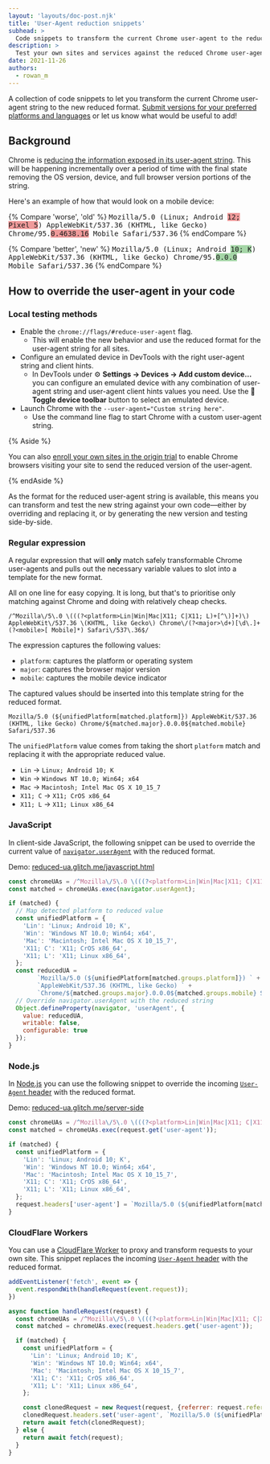 ```yaml
---
layout: 'layouts/doc-post.njk'
title: 'User-Agent reduction snippets'
subhead: >
  Code snippets to transform the current Chrome user-agent to the reduced format.
description: >
  Test your own sites and services against the reduced Chrome user-agent format by using a regular expression to transform the current Chrome user-agent to the reduced format.
date: 2021-11-26
authors:
  - rowan_m
---
```


A collection of code snippets to let you transform the current Chrome user-agent
string to the new reduced format. [Submit versions for your preferred platforms
and
languages](https://github.com/GoogleChrome/developer.chrome.com//blob/main/site/en/docs/privacy-sandbox/user-agent/snippets/index.md)
or let us know what would be useful to add!

## Background
Chrome is [reducing the information exposed in its user-agent
string](/docs/privacy-sandbox/user-agent/). This will be happening incrementally
over a period of time with the final state removing the OS version, device, and
full browser version portions of the string.

Here's an example of how that would look on a mobile device:

{% Compare 'worse', 'old' %} <span style="font-family: monospace">Mozilla/5.0
(Linux; Android <span style="background: #ef9a9a">12; Pixel 5</span>)
AppleWebKit/537.36 (KHTML, like Gecko) Chrome/95.<span  style="background:
#ef9a9a">0.4638.16</span> Mobile Safari/537.36</span> {% endCompare %}

{% Compare 'better', 'new' %} <span style="font-family: monospace">Mozilla/5.0
(Linux; Android <span style="background: #a5d6a7">10; K</span>)
AppleWebKit/537.36 (KHTML, like Gecko) Chrome/95.<span style="background:
#a5d6a7">0.0.0</span> Mobile Safari/537.36</span> {% endCompare %}

## How to override the user-agent in your code

### Local testing methods

- Enable the `chrome://flags/#reduce-user-agent` flag.
  - This will enable the new behavior and use the reduced format for the
    user-agent string for all sites.
- Configure an emulated device in DevTools with the right user-agent string and
  client hints.
  - In DevTools under ⚙️ **Settings → Devices → Add custom device…** you can
    configure an emulated device with any combination of user-agent string and
    user-agent client hints values you need. Use the 📱 **Toggle device
    toolbar** button to select an emulated device.
- Launch Chrome with the `--user-agent="Custom string here"`.
  - Use the command line flag to start Chrome with a custom user-agent string.

{% Aside %}

You can also [enroll your own sites in the origin
trial](https://developer.chrome.com/blog/user-agent-reduction-origin-trial/) to
enable Chrome browsers visiting your site to send the reduced version of the
user-agent.

{% endAside %}

As the format for the reduced user-agent string is available, this means you can
transform and test the new string against your own code—either by overriding and
replacing it, or by generating the new version and testing side-by-side.

### Regular expression

A regular expression that will **only** match safely transformable Chrome
user-agents and pulls out the necessary variable values to slot into a template
for the new format.

All on one line for easy copying. It is long, but that's to prioritise only
matching against Chrome and doing with relatively cheap checks.

```text
/^Mozilla\/5\.0 \(((?<platform>Lin|Win|Mac|X11; C|X11; L)+[^\)]+)\) AppleWebKit\/537.36 \(KHTML, like Gecko\) Chrome\/(?<major>\d+)[\d\.]+(?<mobile>[ Mobile]*) Safari\/537\.36$/

```

The expression captures the following values:

*   `platform`: captures the platform or operating system
*   `major`: captures the browser major version
*   `mobile`: captures the mobile device indicator

The captured values should be inserted into this template string for the reduced
format.

```text
Mozilla/5.0 (${unifiedPlatform[matched.platform]}) AppleWebKit/537.36 (KHTML, like Gecko) Chrome/${matched.major}.0.0.0${matched.mobile} Safari/537.36
```

The `unifiedPlatform` value comes from taking the short `platform` match and
replacing it with the appropriate reduced value.

* `Lin`    → `Linux; Android 10; K`
* `Win`    → `Windows NT 10.0; Win64; x64`
* `Mac`    → `Macintosh; Intel Mac OS X 10_15_7`
* `X11; C` → `X11; CrOS x86_64`
* `X11; L` → `X11; Linux x86_64`

### JavaScript

In client-side JavaScript, the following snippet can be used to override the
current value of
[`navigator.userAgent`](https://developer.mozilla.org/docs/Web/API/Navigator/userAgent)
with the reduced format.

Demo:
[reduced-ua.glitch.me/javascript.html](https://reduced-ua.glitch.me/javascript.html)

```javascript
const chromeUAs = /^Mozilla\/5\.0 \(((?<platform>Lin|Win|Mac|X11; C|X11; L)+[^\)]+)\) AppleWebKit\/537.36 \(KHTML, like Gecko\) Chrome\/(?<major>\d+)[\d\.]+(?<mobile>[ Mobile]*) Safari\/537\.36$/;
const matched = chromeUAs.exec(navigator.userAgent);

if (matched) {
  // Map detected platform to reduced value
  const unifiedPlatform = {
    'Lin': 'Linux; Android 10; K',
    'Win': 'Windows NT 10.0; Win64; x64',
    'Mac': 'Macintosh; Intel Mac OS X 10_15_7',
    'X11; C': 'X11; CrOS x86_64',
    'X11; L': 'X11; Linux x86_64',
  };
  const reducedUA =
        `Mozilla/5.0 (${unifiedPlatform[matched.groups.platform]}) ` +
        `AppleWebKit/537.36 (KHTML, like Gecko) ` +
        `Chrome/${matched.groups.major}.0.0.0${matched.groups.mobile} Safari/537.36`
  // Override navigator.userAgent with the reduced string
  Object.defineProperty(navigator, 'userAgent', {
    value: reducedUA,
    writable: false,
    configurable: true
  });
}
```

### Node.js

In [Node.js](https://nodejs.org/) you can use the following snippet to override
the incoming [`User-Agent`
header](https://developer.mozilla.org/docs/Web/HTTP/Headers/User-Agent)
with the reduced format.

Demo:
[reduced-ua.glitch.me/server-side](https://reduced-ua.glitch.me/server-side)

```javascript
const chromeUAs = /^Mozilla\/5\.0 \(((?<platform>Lin|Win|Mac|X11; C|X11; L)+[^\)]+)\) AppleWebKit\/537.36 \(KHTML, like Gecko\) Chrome\/(?<major>\d+)[\d\.]+(?<mobile>[ Mobile]*) Safari\/537\.36$/;
const matched = chromeUAs.exec(request.get('user-agent'));

if (matched) {
  const unifiedPlatform = {
    'Lin': 'Linux; Android 10; K',
    'Win': 'Windows NT 10.0; Win64; x64',
    'Mac': 'Macintosh; Intel Mac OS X 10_15_7',
    'X11; C': 'X11; CrOS x86_64',
    'X11; L': 'X11; Linux x86_64',
  };
  request.headers['user-agent'] = `Mozilla/5.0 (${unifiedPlatform[matched.groups.platform]}) AppleWebKit/537.36 (KHTML, like Gecko) Chrome/${matched.groups.major}.0.0.0${matched.groups.mobile} Safari/537.36`;
}
```

### CloudFlare Workers

You can use a [CloudFlare Worker](https://developers.cloudflare.com/workers/) to
proxy and transform requests to your own site. This snippet replaces the
incoming [`User-Agent`
header](https://developer.mozilla.org/docs/Web/HTTP/Headers/User-Agent)
with the reduced format.

```javascript
addEventListener('fetch', event => {
  event.respondWith(handleRequest(event.request));
})

async function handleRequest(request) {
  const chromeUAs = /^Mozilla\/5\.0 \(((?<platform>Lin|Win|Mac|X11; C|X11; L)+[^\)]+)\) AppleWebKit\/537.36 \(KHTML, like Gecko\) Chrome\/(?<major>\d+)[\d\.]+(?<mobile>[ Mobile]*) Safari\/537\.36$/;
  const matched = chromeUAs.exec(request.headers.get('user-agent'));

  if (matched) {
    const unifiedPlatform = {
      'Lin': 'Linux; Android 10; K',
      'Win': 'Windows NT 10.0; Win64; x64',
      'Mac': 'Macintosh; Intel Mac OS X 10_15_7',
      'X11; C': 'X11; CrOS x86_64',
      'X11; L': 'X11; Linux x86_64',
    };

    const clonedRequest = new Request(request, {referrer: request.referrer});
    clonedRequest.headers.set('user-agent', `Mozilla/5.0 (${unifiedPlatform[matched.groups.platform]}) AppleWebKit/537.36 (KHTML, like Gecko) Chrome/${matched.groups.major}.0.0.0${matched.groups.mobile} Safari/537.36`);
    return await fetch(clonedRequest);
  } else {
    return await fetch(request);
  }
}
```
